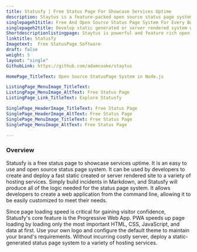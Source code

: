 ```yaml
---
title: Statusfy | Free Status Page For Showcase Services Uptime
description: Staytus is a feature-packed open source status page system for monitoring websites, web apps, APIs and networks. Also allows integration with external apps.
singlepageh1title: Free And Open Source Status Page System For Every Business
singlepageh2title: Develop static generated or server rendered system with free status page software. Timely inform users about services downtime and system outages.
Shortdescriptionlistingpage: Staytus is powerful and feature rich open source status page system for monitoring of tools. Send alerts notifications to subscribers and integrate with third party applications for updating incidents.
linktitle: Statusfy
Imagetext:  Free StatusPage Software 
draft: false
weight: 5
layout: "single"
GithubLink: https://github.com/adamcooke/staytus

HomePage_TitleText: Open Source StatusPage System in Node.js

ListingPage_MenuImage_TitleText: 
ListingPage_MenuImage_AltText: Free Status Page
ListingPage_Link_TitleText: Explore Statusfy

SinglePage_HeaderImage_TitleText: Free Status Page
SinglePage_HeaderImage_AltText: Free Status Page
SinglePage_MenuImage_TitleText: Free Status Page
SinglePage_MenuImage_AltText: Free Status Page

---
```

### **Overview** 
Statusfy is a free status page to showcase services uptime. It is an easy to use and open source status page system.
It can be used by developers to create and deploy a fast static created or server rendered site to a variety of hosting services. Simply build incidents in Markdown, and Statusfy will produce all of the logic needed for the status page system. It allows developers to create a web application from the command line, allowing it to be easily customized to meet their needs.

Since page loading speed is critical for gaining visitor confidence, Statusfy's core feature is the Progressive Web App. PWA speeds up page loading by loading only the most important HTML, CSS, JavaScript, and data at first. Use your own logo and configure the default theme to maintain your brand's requirements. Without incurring costly server, deploy a static-generated status page system to a variety of hosting services.
